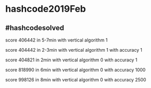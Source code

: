 # hashcode2019Feb


## #hashcodesolved


score 406442 in 5-7min  with vertical algorithm 1

score 404442 in 2-3min  with vertical algorithm 1 with accuracy 1

score 404821 in 2min  with vertical algorithm 0 with accuracy 1

score 818990 in 6min  with vertical algorithm 0 with accuracy 1000 

score 998126 in 8min  with vertical algorithm 0 with accuracy 2500 
